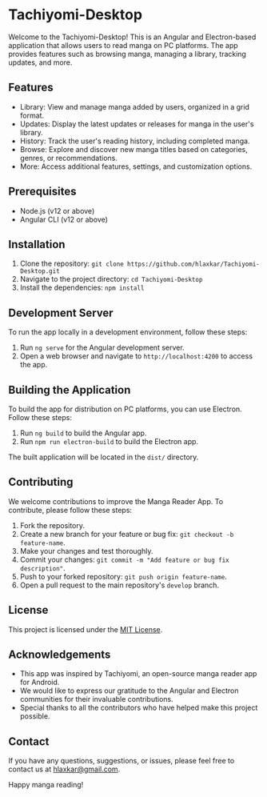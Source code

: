 # Tachiyomi-Desktop

Welcome to the Tachiyomi-Desktop! This is an Angular and Electron-based application that allows users to read manga on PC platforms. The app provides features such as browsing manga, managing a library, tracking updates, and more.

## Features

- Library: View and manage manga added by users, organized in a grid format.
- Updates: Display the latest updates or releases for manga in the user's library.
- History: Track the user's reading history, including completed manga.
- Browse: Explore and discover new manga titles based on categories, genres, or recommendations.
- More: Access additional features, settings, and customization options.

## Prerequisites

- Node.js (v12 or above)
- Angular CLI (v12 or above)

## Installation

1. Clone the repository: `git clone https://github.com/hlaxkar/Tachiyomi-Desktop.git`
2. Navigate to the project directory: `cd Tachiyomi-Desktop`
3. Install the dependencies: `npm install`

## Development Server

To run the app locally in a development environment, follow these steps:

1. Run `ng serve` for the Angular development server.
2. Open a web browser and navigate to `http://localhost:4200` to access the app.

## Building the Application

To build the app for distribution on PC platforms, you can use Electron. Follow these steps:

1. Run `ng build` to build the Angular app.
2. Run `npm run electron-build` to build the Electron app.

The built application will be located in the `dist/` directory.

## Contributing

We welcome contributions to improve the Manga Reader App. To contribute, please follow these steps:

1. Fork the repository.
2. Create a new branch for your feature or bug fix: `git checkout -b feature-name`.
3. Make your changes and test thoroughly.
4. Commit your changes: `git commit -m "Add feature or bug fix description"`.
5. Push to your forked repository: `git push origin feature-name`.
6. Open a pull request to the main repository's `develop` branch.

## License

This project is licensed under the [MIT License](LICENSE).

## Acknowledgements

- This app was inspired by Tachiyomi, an open-source manga reader app for Android.
- We would like to express our gratitude to the Angular and Electron communities for their invaluable contributions.
- Special thanks to all the contributors who have helped make this project possible.

## Contact

If you have any questions, suggestions, or issues, please feel free to contact us at [hlaxkar@gmail.com](mailto:hlaxkar@gmail.com).

Happy manga reading!
